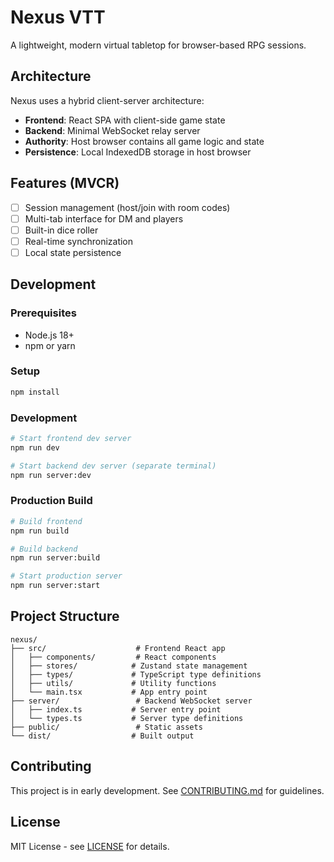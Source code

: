 # Nexus VTT

A lightweight, modern virtual tabletop for browser-based RPG sessions.

## Architecture

Nexus uses a hybrid client-server architecture:
- **Frontend**: React SPA with client-side game state
- **Backend**: Minimal WebSocket relay server
- **Authority**: Host browser contains all game logic and state
- **Persistence**: Local IndexedDB storage in host browser

## Features (MVCR)

- [ ] Session management (host/join with room codes)
- [ ] Multi-tab interface for DM and players
- [ ] Built-in dice roller
- [ ] Real-time synchronization
- [ ] Local state persistence

## Development

### Prerequisites
- Node.js 18+
- npm or yarn

### Setup
```bash
npm install
```

### Development
```bash
# Start frontend dev server
npm run dev

# Start backend dev server (separate terminal)
npm run server:dev
```

### Production Build
```bash
# Build frontend
npm run build

# Build backend
npm run server:build

# Start production server
npm run server:start
```

## Project Structure

```
nexus/
├── src/                    # Frontend React app
│   ├── components/         # React components
│   ├── stores/            # Zustand state management
│   ├── types/             # TypeScript type definitions
│   ├── utils/             # Utility functions
│   └── main.tsx           # App entry point
├── server/                 # Backend WebSocket server
│   ├── index.ts           # Server entry point
│   └── types.ts           # Server type definitions
├── public/                 # Static assets
└── dist/                  # Built output
```

## Contributing

This project is in early development. See [CONTRIBUTING.md](CONTRIBUTING.md) for guidelines.

## License

MIT License - see [LICENSE](LICENSE) for details.

